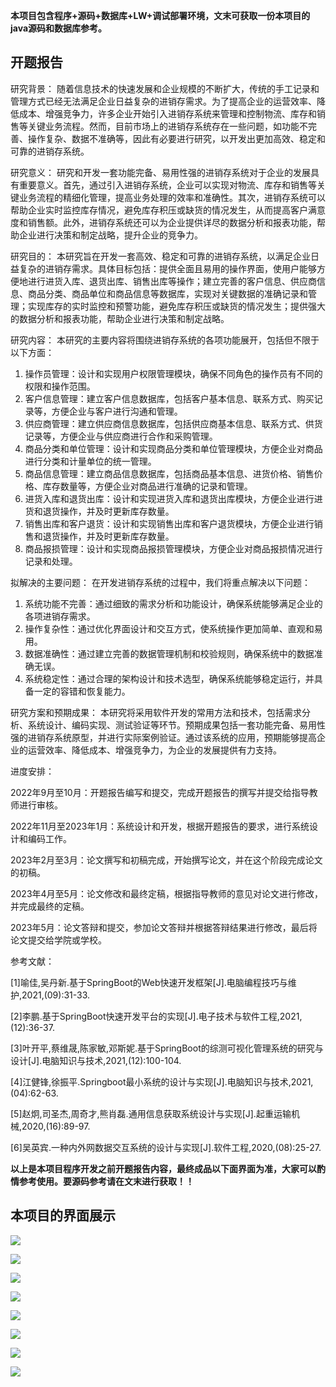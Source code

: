 ****本项目包含程序+源码+数据库+LW+调试部署环境，文末可获取一份本项目的java源码和数据库参考。****

## ******开题报告******

研究背景：
随着信息技术的快速发展和企业规模的不断扩大，传统的手工记录和管理方式已经无法满足企业日益复杂的进销存需求。为了提高企业的运营效率、降低成本、增强竞争力，许多企业开始引入进销存系统来管理和控制物流、库存和销售等关键业务流程。然而，目前市场上的进销存系统存在一些问题，如功能不完善、操作复杂、数据不准确等，因此有必要进行研究，以开发出更加高效、稳定和可靠的进销存系统。

研究意义：
研究和开发一套功能完备、易用性强的进销存系统对于企业的发展具有重要意义。首先，通过引入进销存系统，企业可以实现对物流、库存和销售等关键业务流程的精细化管理，提高业务处理的效率和准确性。其次，进销存系统可以帮助企业实时监控库存情况，避免库存积压或缺货的情况发生，从而提高客户满意度和销售额。此外，进销存系统还可以为企业提供详尽的数据分析和报表功能，帮助企业进行决策和制定战略，提升企业的竞争力。

研究目的：
本研究旨在开发一套高效、稳定和可靠的进销存系统，以满足企业日益复杂的进销存需求。具体目标包括：提供全面且易用的操作界面，使用户能够方便地进行进货入库、退货出库、销售出库等操作；建立完善的客户信息、供应商信息、商品分类、商品单位和商品信息等数据库，实现对关键数据的准确记录和管理；实现库存的实时监控和预警功能，避免库存积压或缺货的情况发生；提供强大的数据分析和报表功能，帮助企业进行决策和制定战略。

研究内容： 本研究的主要内容将围绕进销存系统的各项功能展开，包括但不限于以下方面：

  1. 操作员管理：设计和实现用户权限管理模块，确保不同角色的操作员有不同的权限和操作范围。
  2. 客户信息管理：建立客户信息数据库，包括客户基本信息、联系方式、购买记录等，方便企业与客户进行沟通和管理。
  3. 供应商管理：建立供应商信息数据库，包括供应商基本信息、联系方式、供货记录等，方便企业与供应商进行合作和采购管理。
  4. 商品分类和单位管理：设计和实现商品分类和单位管理模块，方便企业对商品进行分类和计量单位的统一管理。
  5. 商品信息管理：建立商品信息数据库，包括商品基本信息、进货价格、销售价格、库存数量等，方便企业对商品进行准确的记录和管理。
  6. 进货入库和退货出库：设计和实现进货入库和退货出库模块，方便企业进行进货和退货操作，并及时更新库存数量。
  7. 销售出库和客户退货：设计和实现销售出库和客户退货模块，方便企业进行销售和退货操作，并及时更新库存数量。
  8. 商品报损管理：设计和实现商品报损管理模块，方便企业对商品报损情况进行记录和处理。

拟解决的主要问题： 在开发进销存系统的过程中，我们将重点解决以下问题：

  1. 系统功能不完善：通过细致的需求分析和功能设计，确保系统能够满足企业的各项进销存需求。
  2. 操作复杂性：通过优化界面设计和交互方式，使系统操作更加简单、直观和易用。
  3. 数据准确性：通过建立完善的数据管理机制和校验规则，确保系统中的数据准确无误。
  4. 系统稳定性：通过合理的架构设计和技术选型，确保系统能够稳定运行，并具备一定的容错和恢复能力。

研究方案和预期成果：
本研究将采用软件开发的常用方法和技术，包括需求分析、系统设计、编码实现、测试验证等环节。预期成果包括一套功能完备、易用性强的进销存系统原型，并进行实际案例验证。通过该系统的应用，预期能够提高企业的运营效率、降低成本、增强竞争力，为企业的发展提供有力支持。

进度安排：

2022年9月至10月：开题报告编写和提交，完成开题报告的撰写并提交给指导教师进行审核。

2022年11月至2023年1月：系统设计和开发，根据开题报告的要求，进行系统设计和编码工作。

2023年2月至3月：论文撰写和初稿完成，开始撰写论文，并在这个阶段完成论文的初稿。

2023年4月至5月：论文修改和最终定稿，根据指导教师的意见对论文进行修改，并完成最终的定稿。

2023年5月：论文答辩和提交，参加论文答辩并根据答辩结果进行修改，最后将论文提交给学院或学校。

参考文献：

[1]喻佳,吴丹新.基于SpringBoot的Web快速开发框架[J].电脑编程技巧与维护,2021,(09):31-33.

[2]李鹏.基于SpringBoot快速开发平台的实现[J].电子技术与软件工程,2021,(12):36-37.

[3]叶开平,蔡维晟,陈家敏,邓斯妮.基于SpringBoot的综测可视化管理系统的研究与设计[J].电脑知识与技术,2021,(12):100-104.

[4]江健锋,徐振平.Springboot最小系统的设计与实现[J].电脑知识与技术,2021,(04):62-63.

[5]赵炯,司圣杰,周奇才,熊肖磊.通用信息获取系统设计与实现[J].起重运输机械,2020,(16):89-97.

[6]吴英宾.一种内外网数据交互系统的设计与实现[J].软件工程,2020,(08):25-27.

****以上是本项目程序开发之前开题报告内容，最终成品以下面界面为准，大家可以酌情参考使用。要源码参考请在文末进行获取！！****

## ******本项目的界面展示******

![](./res/5db4297e73724a9fb0d3192885cb1604.png)

![](./res/502af090bb0047ffb703bda61faaf428.png)

![](./res/8036f5c083b045c0b52440e483ca144f.png)

![](./res/88477447c95548959b8a3db5b3c7f0f0.png)

![](./res/52a980acddac41b5bf511c9795dff850.png)

![](./res/54c6e854a7c74ccda34df665668ac27c.png)

![](./res/79db69ff27534b17a37aca6e3c082268.png)

![](./res/614c65400fee4468b92f1b1c196779f5.png)


